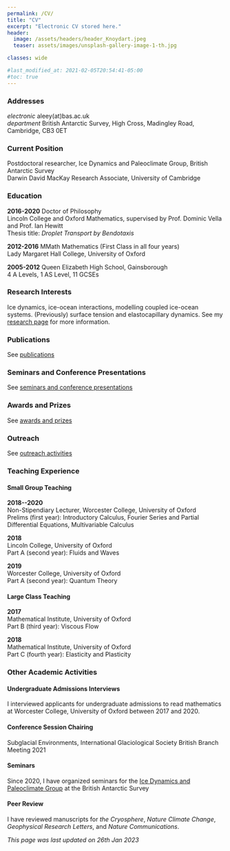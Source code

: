 ```yaml
---
permalink: /CV/
title: "CV"
excerpt: "Electronic CV stored here."
header:
  image: /assets/headers/header_Knoydart.jpeg
  teaser: assets/images/unsplash-gallery-image-1-th.jpg

classes: wide

#last_modified_at: 2021-02-05T20:54:41-05:00
#toc: true
---
```


### Addresses
*electronic* aleey(at)bas.ac.uk  
*department* British Antarctic Survey, High Cross, Madingley Road, Cambridge, CB3 0ET

### Current Position
Postdoctoral researcher, Ice Dynamics and Paleoclimate Group, British Antarctic Survey  
Darwin David MacKay Research Associate, University of Cambridge

### Education
**2016-2020**
Doctor of Philosophy  
Lincoln College and Oxford Mathematics, supervised by Prof. Dominic Vella and Prof. Ian Hewitt  
Thesis title: *Droplet Transport by Bendotaxis*

**2012-2016**
MMath Mathematics (First Class in all four years)  
Lady Margaret Hall College, University of Oxford

**2005-2012**
Queen Elizabeth High School, Gainsborough  
4 A Levels, 1 AS Level, 11 GCSEs

### Research Interests
Ice dynamics, ice-ocean interactions, modelling coupled ice-ocean systems. (Previously) surface tension and elastocapillary dynamics. See my [research page](research.md) for more information.

### Publications
See [publications](publications.md)

### Seminars and Conference Presentations
See [seminars and conference presentations](./communications.md/#talksconferences)

### Awards and Prizes
See [awards and prizes](awards.md)

### Outreach
See [outreach activities](./communications.md/#outreach)

### Teaching Experience
#### Small Group Teaching
**2018--2020**  
Non-Stipendiary Lecturer, Worcester College, University of Oxford  
Prelims (first year): Introductory Calculus, Fourier Series and Partial Differential Equations, Multivariable Calculus

**2018**  
Lincoln College, University of Oxford  
Part A (second year): Fluids and Waves

**2019**  
Worcester College, University of Oxford  
Part A (second year): Quantum Theory

#### Large Class Teaching
**2017**  
Mathematical Institute, University of Oxford  
Part B (third year): Viscous Flow

**2018**  
Mathematical Institute, University of Oxford  
Part C (fourth year): Elasticity and Plasticity

### Other Academic Activities
#### Undergraduate Admissions Interviews
I interviewed applicants for undergraduate admissions to read mathematics at Worcester College, University of Oxford between 2017 and 2020.

#### Conference Session Chairing
Subglacial Environments, International Glaciological Society British Branch Meeting 2021

#### Seminars
Since 2020, I have organized seminars for the [Ice Dynamics and Paleoclimate Group](https://www.bas.ac.uk/team/science-teams/ice-and-past-climate/) at the British Antarctic Survey

#### Peer Review
I have reviewed manuscripts for _the Cryosphere_, _Nature Climate Change_, _Geophysical Research Letters_, and _Nature Communications_.


*This page was last updated on 26th Jan 2023*
